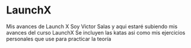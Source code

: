 # LaunchX
Mis avances de Launch X
Soy Victor Salas y aqui estaré subiendo mis avances del curso LaunchX 
Se incluyen las katas asi como mis ejercicios personales que use para practicar la teoría
